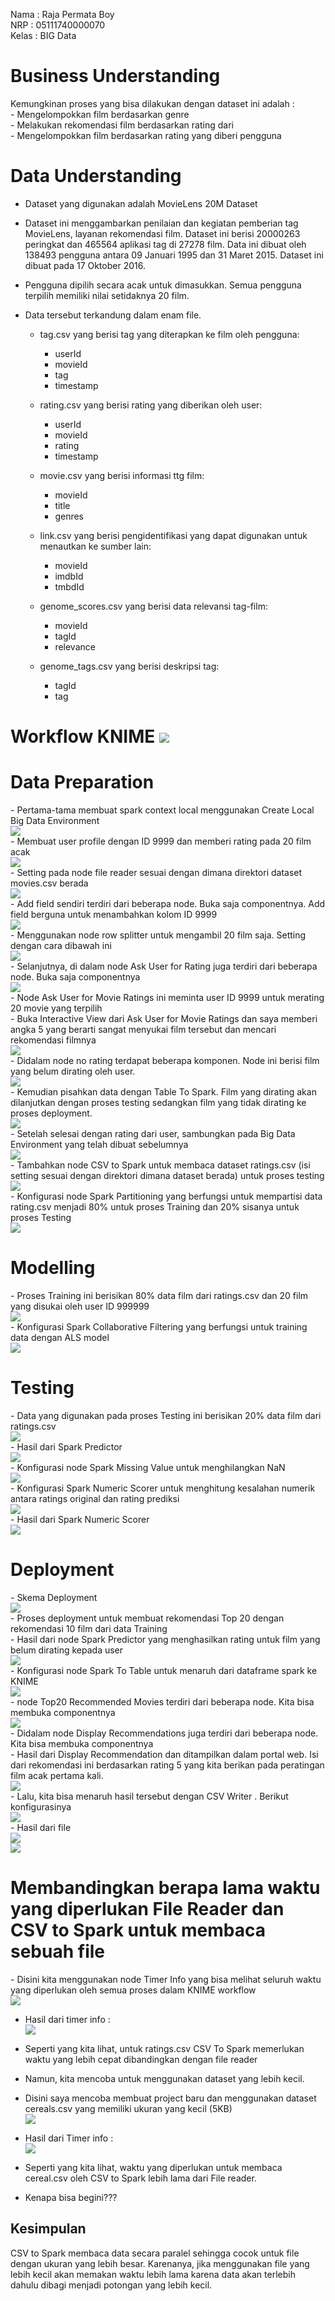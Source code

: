 Nama : Raja Permata Boy <br>
NRP : 05111740000070 <br>
Kelas : BIG Data <br>

<h1> Business Understanding </h1>
Kemungkinan proses yang bisa dilakukan dengan dataset ini adalah : <br>
- Mengelompokkan film berdasarkan genre <br>
- Melakukan rekomendasi film berdasarkan rating dari  <br>
- Mengelompokkan film berdasarkan rating yang diberi pengguna <br>

<h1> Data Understanding </h1> 

- Dataset yang digunakan adalah MovieLens 20M Dataset 
- Dataset ini menggambarkan penilaian dan kegiatan pemberian tag  MovieLens, layanan rekomendasi film. Dataset ini berisi 20000263 peringkat dan 465564 aplikasi tag di 27278 film. Data ini dibuat oleh 138493 pengguna antara 09 Januari 1995 dan 31 Maret 2015. Dataset ini dibuat pada 17 Oktober 2016.<br>

- Pengguna dipilih secara acak untuk dimasukkan. Semua pengguna terpilih memiliki nilai setidaknya 20 film.<br>

- Data tersebut terkandung dalam enam file.<br>
  - tag.csv yang berisi tag yang diterapkan ke film oleh pengguna:<br>
    - userId
    - movieId
    - tag
    - timestamp
  
  - rating.csv yang berisi rating yang diberikan oleh user:
    - userId
    - movieId
    - rating
    - timestamp

  - movie.csv yang berisi informasi ttg film:
    - movieId
    - title
    - genres

  - link.csv yang berisi pengidentifikasi yang dapat digunakan untuk menautkan ke sumber lain:
    - movieId
    - imdbId
    - tmbdId
    
  - genome_scores.csv yang berisi data relevansi tag-film:
    - movieId
    - tagId
    - relevance

  - genome_tags.csv yang berisi deskripsi tag:
    - tagId
    - tag
    
<h1> Workflow KNIME
<img src="/dokum/overall.jpg"><br>
<h1> Data Preparation </h1>
- Pertama-tama membuat spark context local menggunakan Create Local Big Data Environment<br>
<img src="/dokum/createlocalspark.jpg"><br>
- Membuat user profile dengan ID 9999 dan memberi rating pada 20 film acak<br>
<img src="/dokum/builduser.jpg"><br>
- Setting pada node file reader sesuai dengan dimana direktori dataset movies.csv berada<br>
<img src="/dokum/settingfilereader.jpg"><br>
- Add field sendiri terdiri dari beberapa node. Buka saja componentnya. Add field berguna untuk menambahkan kolom ID 9999<br>
<img src="/dokum/addfieldcomp.jpg"><br>
- Menggunakan node row splitter untuk mengambil 20 film saja. Setting dengan cara dibawah ini<br>
<img src="/dokum/confrowsplitter1.jpg"><br>
- Selanjutnya, di dalam node Ask User for Rating juga terdiri dari beberapa node. Buka saja componentnya <br>
<img src="/dokum/askuserrating.jpg"><br>
- Node Ask User for Movie Ratings ini meminta user ID 9999 untuk merating 20 movie yang terpilih<br>
- Buka Interactive View dari Ask User for Movie Ratings dan saya memberi angka 5 yang berarti sangat menyukai film tersebut dan mencari rekomendasi filmnya<br>
<img src="/dokum/yourrating.jpg"><br>
- Didalam node no rating terdapat beberapa komponen. Node ini berisi film yang belum dirating oleh user.<br>
<img src="/dokum/noratingcomp.jpg"><br>
- Kemudian pisahkan data dengan Table To Spark. Film yang dirating akan dilanjutkan dengan proses testing sedangkan film yang tidak dirating ke proses deployment. <br>
<img src="/dokum/split.jpg"><br>
- Setelah selesai dengan rating dari user, sambungkan pada Big Data Environment yang telah dibuat sebelumnya<br>
<img src="/dokum/map.jpg"><br>
- Tambahkan node CSV to Spark untuk membaca dataset ratings.csv (isi setting sesuai dengan direktori dimana dataset berada) untuk proses testing<br>
<img src="/dokum/csvtospark.jpg"><br>
- Konfigurasi node Spark Partitioning yang berfungsi untuk mempartisi data rating.csv menjadi 80% untuk proses Training dan 20% sisanya untuk proses Testing<br>
<img src="/dokum/partition.jpg"><br>

<h1> Modelling </h1>
- Proses Training ini berisikan 80% data film dari ratings.csv dan 20 film yang disukai oleh user ID 999999<br>
<img src="/dokum/modelling.jpg"><br>
- Konfigurasi Spark Collaborative Filtering yang berfungsi untuk training data dengan ALS model <br>
<img src="/dokum/sparkfiltering.jpg"><br>

<h1> Testing </h1>
- Data yang digunakan pada proses Testing ini berisikan 20% data film dari ratings.csv<br>
<img src="/dokum/testing.jpg"><br>
- Hasil dari Spark Predictor<br>
<img src="/dokum/sparkpredictor.jpg"><br>
- Konfigurasi node Spark Missing Value untuk menghilangkan NaN<br>
<img src="/dokum/nan.jpg"><br>
- Konfigurasi Spark Numeric Scorer untuk menghitung kesalahan numerik antara ratings original dan rating prediksi<br>
<img src="/dokum/numeric.jpg"><br>
- Hasil dari Spark Numeric Scorer <br>
<img src="/dokum/scorer.jpg"><br>

<h1> Deployment </h1>
- Skema Deployment <br>
<img src="/dokum/deployment.jpg"><br>
- Proses deployment untuk membuat rekomendasi Top 20 dengan rekomendasi 10 film dari data Training<br>
- Hasil dari node Spark Predictor yang menghasilkan rating untuk film yang belum dirating kepada user <br>
<img src="/dokum/sparkpredictor2.jpg"><br>
- Konfigurasi node Spark To Table untuk menaruh dari dataframe spark ke KNIME<br>
<img src="/dokum/sparktotable.jpg"><br>
- node Top20 Recommended Movies terdiri dari beberapa node. Kita bisa membuka componentnya<br>
<img src="/dokum/top20.jpg"><br>
- Didalam node Display Recommendations juga terdiri dari beberapa node. Kita bisa membuka componentnya<br>
- Hasil dari Display Recommendation dan ditampilkan dalam portal web. Isi dari rekomendasi ini berdasarkan rating 5 yang kita berikan pada peratingan film acak pertama kali. <br>
<img src="/dokum/result.jpg"><br>
- Lalu, kita bisa menaruh hasil tersebut dengan CSV Writer . Berikut konfigurasinya<br>
<img src="/dokum/csvwriter1.jpg"><br>
- Hasil dari file <br>
<img src="/dokum/csvwriter2.jpg"><br>
<img src="/dokum/csvwriter3.jpg"><br>

<h1> Membandingkan berapa lama waktu yang diperlukan File Reader dan CSV to Spark untuk membaca sebuah file </h1>
- Disini kita menggunakan node Timer Info yang bisa melihat seluruh waktu yang diperlukan oleh semua proses dalam KNIME workflow <br>
<img src="/dokum/timerinfo.jpg"><br>

- Hasil dari timer info : <br>
<img src="/dokum/timerinfores.jpg"><br>

- Seperti yang kita lihat, untuk ratings.csv CSV To Spark memerlukan waktu yang lebih cepat dibandingkan dengan file reader <br>
- Namun, kita mencoba untuk menggunakan dataset yang lebih kecil. <br>
- Disini saya mencoba membuat project baru dan menggunakan dataset cereals.csv yang memiliki ukuran yang kecil (5KB) <br>
<img src="/dokum/test.jpg"><br>

- Hasil dari Timer info :<br>
<img src="/dokum/timerinfores2.jpg"><br>
- Seperti yang kita lihat, waktu yang diperlukan untuk membaca cereal.csv oleh CSV to Spark lebih lama dari File reader.<br>
- Kenapa bisa begini???<br>

<h2> Kesimpulan </h2>
CSV to Spark membaca data secara paralel sehingga cocok untuk file dengan ukuran yang lebih besar. Karenanya, jika menggunakan file yang lebih kecil akan memakan waktu lebih lama karena data akan terlebih dahulu dibagi menjadi potongan yang lebih kecil.<br>

